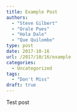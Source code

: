 ```yaml
---
title: Example Post
authors: 
  - "Steve Gilbert"
  - "Orale Pues"
  - "Hola Dale"
  - "Que Quilombo"
type: post
date: 2017-10-16
url: /2017/10/16/example
categories:
  - Uncategorized
tags:
  - "Don't Miss"
draft: true
---
```


Test post


